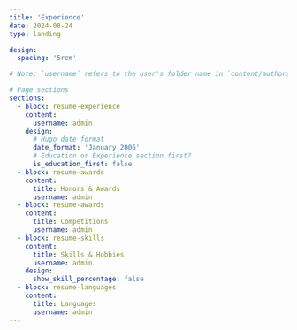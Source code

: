 ```yaml
---
title: 'Experience'
date: 2024-08-24
type: landing

design:
  spacing: '5rem'

# Note: `username` refers to the user's folder name in `content/authors/`

# Page sections
sections:
  - block: resume-experience
    content:
      username: admin
    design:
      # Hugo date format
      date_format: 'January 2006'
      # Education or Experience section first?
      is_education_first: false
  - block: resume-awards
    content:
      title: Honors & Awards
      username: admin
  - block: resume-awards
    content:
      title: Competitions
      username: admin
  - block: resume-skills
    content:
      title: Skills & Hobbies
      username: admin
    design:
      show_skill_percentage: false
  - block: resume-languages
    content:
      title: Languages
      username: admin
---
```

